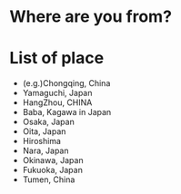 # Where are you from?

# List of place
- (e.g.)Chongqing, China
- Yamaguchi, Japan
- HangZhou, CHINA
- Baba, Kagawa in Japan
- Osaka, Japan
- Oita, Japan
- Hiroshima
- Nara, Japan
- Okinawa, Japan
- Fukuoka, Japan
- Tumen, China
